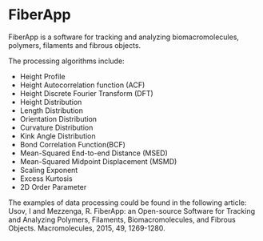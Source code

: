 # FiberApp
FiberApp is a software for tracking and analyzing biomacromolecules, polymers, filaments and fibrous objects.

The processing algorithms include:
* Height Profile
* Height Autocorrelation function (ACF)
* Height Discrete Fourier Transform (DFT)
* Height Distribution
* Length Distribution
* Orientation Distribution
* Curvature Distribution
* Kink Angle Distribution
* Bond Correlation Function(BCF)
* Mean-Squared End-to-end Distance (MSED)
* Mean-Squared Midpoint Displacement (MSMD)
* Scaling Exponent
* Excess Kurtosis
* 2D Order Parameter

The examples of data processing could be found in the following article:
Usov, I and Mezzenga, R. FiberApp: an Open-source Software for Tracking and Analyzing Polymers, Filaments, Biomacromolecules, and Fibrous Objects. Macromolecules, 2015, 49, 1269-1280.

